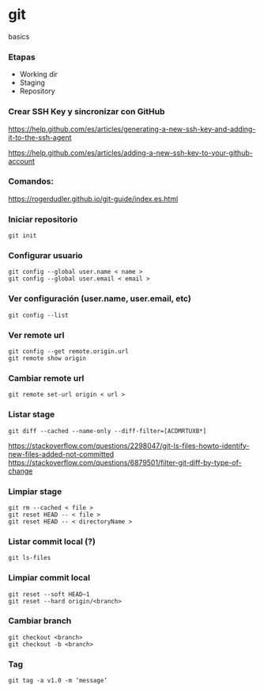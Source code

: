 # git
basics

### Etapas
- Working dir
- Staging
- Repository

### Crear SSH Key y sincronizar con GitHub

https://help.github.com/es/articles/generating-a-new-ssh-key-and-adding-it-to-the-ssh-agent

https://help.github.com/es/articles/adding-a-new-ssh-key-to-your-github-account

### Comandos:

https://rogerdudler.github.io/git-guide/index.es.html

### Iniciar repositorio
```
git init
```

### Configurar usuario
```
git config --global user.name < name >
git config --global user.email < email >
```

### Ver configuración (user.name, user.email, etc)
```
git config --list
```

### Ver remote url
```
git config --get remote.origin.url
git remote show origin
```

### Cambiar remote url
```
git remote set-url origin < url >
```

### Listar stage
```
git diff --cached --name-only --diff-filter=[ACDMRTUXB*] 
```
https://stackoverflow.com/questions/2298047/git-ls-files-howto-identify-new-files-added-not-committed
https://stackoverflow.com/questions/6879501/filter-git-diff-by-type-of-change

### Limpiar stage
```
git rm --cached < file >
git reset HEAD -- < file >
git reset HEAD -- < directoryName >
```

### Listar commit local (?)
```
git ls-files
```

### Limpiar commit local
```
git reset --soft HEAD~1
git reset --hard origin/<branch>
```

### Cambiar branch
```
git checkout <branch>
git checkout -b <branch>
```

### Tag
```
git tag -a v1.0 -m ‘message’ 
```
